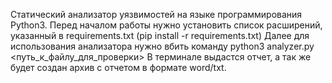 Статический анализатор уязвимостей на языке программирования Python3. 
Перед началом работы нужно установить список расширений, указанный в requirements.txt (pip install -r requirements.txt)
Далее для использования анализатора нужно вбить команду python3 analyzer.py <путь_к_файлу_для_проверки>
В терминале выдастся отчет, а так же будет создан архив с отчетом в формате word/txt. 
